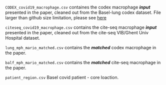 ```CODEX_covid19_macrophage.csv``` containes the codex macrophage ***input*** presented in the paper, cleaned out from the Basel-lung codex dataset. File larger than github size limitation, please see [here](https://www.dropbox.com/scl/fo/h2ouwpphutcjefcblujw0/h?rlkey=e2yjjj2latpbcwh6bxhuhvt3l&dl=0)

```citeseq_covid19_macrophage.csv``` contains the cite-seq macrophage ***input*** presented in the paper, cleaned out from the cite-seq VIB/Ghent Univ Hospital dataset.

```lung_mph_mario_matched.csv``` contains the ***matched*** codex macrophage in the paper.

```balf_mph_mario_matched.csv``` contains the ***matched*** cite-seq macrophage in the paper.

```patient_region.csv``` Basel covid patient - core loaction.
